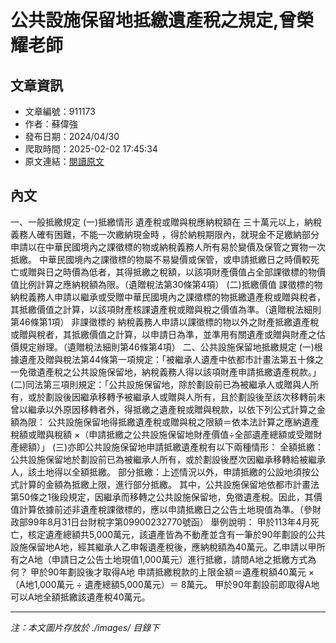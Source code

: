 # 公共設施保留地抵繳遺產稅之規定,曾榮耀老師

## 文章資訊
- 文章編號：911173
- 作者：蘇偉強
- 發布日期：2024/04/30
- 爬取時間：2025-02-02 17:45:34
- 原文連結：[閱讀原文](https://real-estate.get.com.tw/Columns/detail.aspx?no=911173)

## 內文
一、一般抵繳規定
(一)抵繳情形
遺產稅或贈與稅應納稅額在
三十萬元以上，納稅義務人確有困難，不能一次繳納現金時
，得於納稅期限內，就現金不足繳納部分申請以在中華民國境內之課徵標的物或納稅義務人所有易於變價及保管之實物一次抵繳。
中華民國境內之課徵標的物屬不易變價或保管，或申請抵繳日之時價較死亡或贈與日之時價為低者，其得抵繳之稅額，以該項財產價值占全部課徵標的物價值比例計算之應納稅額為限。（遺贈稅法第30條第4項）
(二)抵繳價值
課徵標的物
納稅義務人申請以繼承或受贈中華民國境內之課徵標的物抵繳遺產稅或贈與稅者，其抵繳價值之計算，以該項財產核課遺產稅或贈與稅之價值為準。（遺贈稅法細則第46條第1項）
非課徵標的
納稅義務人申請以課徵標的物以外之財產抵繳遺產稅或贈與稅者，其抵繳價值之計算，以申請日為準，並準用有關遺產或贈與財產之估價規定辦理。（遺贈稅法細則第46條第4項）
二、公共設施保留地抵繳規定
(一)根據遺產及贈與稅法第44條第一項規定：「被繼承人遺產中依都市計畫法第五十條之一免徵遺產稅之公共設施保留地，納稅義務人得以該項財產申請抵繳遺產稅款。」
(二)同法第三項則規定：「公共設施保留地，除於劃設前已為被繼承人或贈與人所有，或於劃設後因繼承移轉予被繼承人或贈與人所有，且於劃設後至該次移轉前未曾以繼承以外原因移轉者外，得抵繳之遺產稅或贈與稅款，以依下列公式計算之金額為限：
公共設施保留地得抵繳遺產稅或贈與稅之限額＝依本法計算之應納遺產稅額或贈與稅額 ×（申請抵繳之公共設施保留地財產價值÷全部遺產總額或受贈財產總額）」
(三)亦即公共設施保留地申請抵繳遺產稅有以下兩種情形：
全額抵繳：公共設施保留地於劃設前已為被繼承人所有，或於劃設後歷次因繼承移轉給被繼承人，該土地得以全額抵繳。
部分抵繳：上述情況以外，申請抵繳的公設地須按公式計算的金額為抵繳上限，進行部分抵繳。
其中，公共設施保留地依都市計畫法第50條之1後段規定，因繼承而移轉之公共設施保留地，免徵遺產稅。因此，其價值計算依據前述非遺產稅課徵標的，應以申請抵繳日之公告土地現值為準。（參財政部99年8月31日台財稅字第09900232770號函）
舉例說明：
甲於113年4月死亡，核定遺產總額共5,000萬元，該遺產皆為不動產並含有一筆於90年劃設的公共設施保留地A地，經其繼承人乙申報遺產稅後，應納稅額為40萬元。乙申請以甲所有之A地（申請日之公告土地現值1,000萬元）進行抵繳，請問A地之抵繳方式為何？
甲於90年劃設後才取得A地
申請抵繳稅款的上限金額＝遺產稅額40萬元 × （A地1,000萬元 ÷ 遺產總額5,000萬元）＝ 8萬元。
甲於90年劃設前即取得A地
可以A地全額抵繳該遺產稅40萬元。

---
*注：本文圖片存放於 ./images/ 目錄下*
